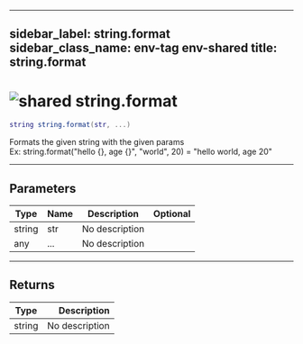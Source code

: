 ---
sidebar_label: string.format
sidebar_class_name: env-tag env-shared
title: string.format
------

# <img src='/img/wiki/shared.png' alt='shared' classname='env-tag' /> string.format

```lua
string string.format(str, ...)
```

Formats the given string with the given params<br/>Ex: string.format("hello {}, age {}", "world", 20) = "hello world, age 20"<br/>

-----------------
## Parameters

| Type   | Name | Description | Optional |
| ------ | ---- | ----------- | -------: |
| string | str | No description |   |
| any | ... | No description |   |

-----------------
## Returns

| Type   | Description |
| ------ | ----------: |
| string | No description |

